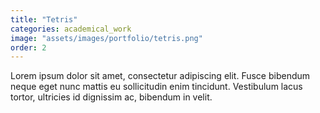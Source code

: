 ```yaml
---
title: "Tetris"
categories: academical_work
image: "assets/images/portfolio/tetris.png"
order: 2
---
```


Lorem ipsum dolor sit amet, consectetur adipiscing elit. Fusce bibendum neque eget nunc mattis eu sollicitudin enim tincidunt. Vestibulum lacus tortor, ultricies id dignissim ac, bibendum in velit.